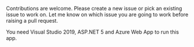 Contributions are welcome. Please create a new issue or pick an existing 
issue to work on. Let me know on which issue you are going to work before 
raising a pull request.

You need Visual Studio 2019, ASP.NET 5 and Azure Web App to run this app.
